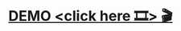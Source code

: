 # [DEMO <click here 🎞> 🎬](https://drive.google.com/drive/folders/1EbE_P6Qo1dbsQXBivSt7Zhcs5LhlaMcD) 